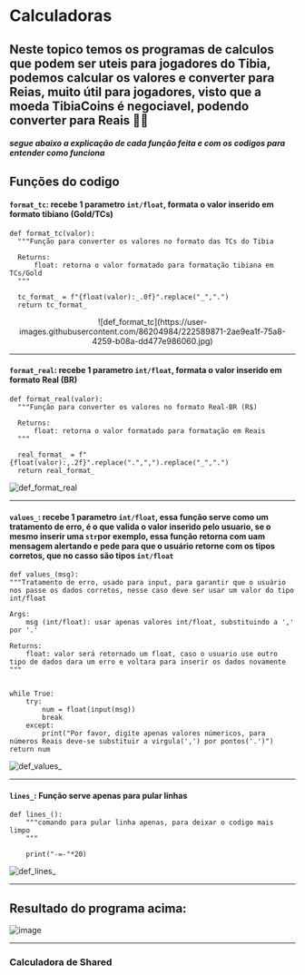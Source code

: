 # Calculadoras
## Neste topico temos os programas de calculos que podem ser uteis para jogadores do Tibia, podemos calcular os valores e converter para Reias, muito útil para jogadores, visto que a moeda TibiaCoins é negociavel, podendo converter para Reais 💸💲

##### segue abaixo a explicação de cada função feita e com os codigos para entender como funciona



## Funções do codigo

#### `format_tc`: recebe 1 parametro `int/float`, formata o valor inserido em formato tibiano (Gold/TCs)
    def format_tc(valor):
      """Função para converter os valores no formato das TCs do Tibia

      Returns:
          float: retorna o valor formatado para formatação tibiana em TCs/Gold
      """

      tc_format_ = f"{float(valor):_.0f}".replace("_",".")
      return tc_format_
    
<center> ![def_format_tc](https://user-images.githubusercontent.com/86204984/222589871-2ae9ea1f-75a8-4259-b08a-dd477e986060.jpg) </center>

-----------------------------------------------------------------------------------------------------

#### `format_real`: recebe 1 parametro `int/float`, formata o valor inserido em formato Real (BR)
    def format_real(valor):
      """Função para converter os valores no formato Real-BR (R$)

      Returns:
          float: retorna o valor formatado para formatação em Reais
      """

      real_format_ = f"{float(valor):,.2f}".replace(".",",").replace("_",".")
      return real_format_

![def_format_real](https://user-images.githubusercontent.com/86204984/222589882-4395febf-ff32-41ee-8c14-05f3b0554278.jpg)

-----------------------------------------------------------------------------------------------------

#### `values_`: recebe 1 parametro `int/float`, essa função serve como um tratamento de erro, é o que valida o valor inserido pelo usuario, se o mesmo inserir uma `str`por exemplo, essa função retorna com uam mensagem alertando e pede para que o usuário retorne com os tipos corretos, que no casso são tipos `int/float`
    def values_(msg):
    """Tratamento de erro, usado para input, para garantir que o usuário nos passe os dados corretos, nesse caso deve ser usar um valor do tipo int/float

    Args:
        msg (int/float): usar apenas valores int/float, substituindo a ',' por '.'

    Returns:
        float: valor será retornado um float, caso o usuario use outro tipo de dados dara um erro e voltara para inserir os dados novamente
    """
    
     
    while True:
        try:
            num = float(input(msg))
            break
        except:
            print("Por favor, digite apenas valores númericos, para números Reais deve-se substituir a virgula(',') por pontos('.')")
    return num

![def_values_](https://user-images.githubusercontent.com/86204984/222589904-0e84ad7d-f85f-46d5-bc40-e94793557e41.jpg)

-----------------------------------------------------------------------------------------------------

#### `lines_`: Função serve apenas para pular linhas 
    def lines_():
        """comando para pular linha apenas, para deixar o codigo mais limpo
        """

        print("-=-"*20)

![def_lines_](https://user-images.githubusercontent.com/86204984/222589910-1047993d-209f-42d6-8367-90aa517167a7.jpg)

-----------------------------------------------------------------------------------------------------

## Resultado do programa acima:

![image](https://user-images.githubusercontent.com/86204984/222593706-76248b21-6713-4f7d-aa50-46418c239eac.png)

-----------------------------------------------------------------------------------------------------
### Calculadora de Shared




